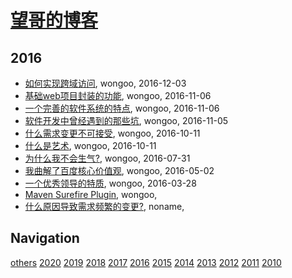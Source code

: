 # [望哥的博客](http://blog.sisopipo.com)

## 2016
* [如何实现跨域访问](/2016/2016-12-03-cors-solution), wongoo, 2016-12-03
* [基础web项目封装的功能](/2016/2016-11-06-packaging-functions-in-base-web-project), wongoo, 2016-11-06
* [一个完善的软件系统的特点](/2016/2016-11-06-features-of-a-perfect-software), wongoo, 2016-11-06
* [软件开发中曾经遇到的那些坑](/2016/2016-11-05-the-holes-in-developing), wongoo, 2016-11-05
* [什么需求变更不可接受](/2016/2016-10-11-what-kind-of-requirement-change-cant-be-accepted), wongoo, 2016-10-11
* [什么是艺术](/2016/2016-10-11-what-is-art), wongoo, 2016-10-11
* [为什么我不会生气?](/2016/2016-07-31-why-I-do-not-angry), wongoo, 2016-07-31
* [我曲解了百度核心价值观](/2016/2016-05-02-simple_and_trustworthy), wongoo, 2016-05-02
* [一个优秀领导的特质](/2016/2016-03-28-leader-character), wongoo, 2016-03-28
* [Maven Surefire Plugin](/2016/2016-03-27-maven-surefire-plugin), wongoo, 
* [什么原因导致需求频繁的变更?](/2016/2016-03-04-why-change-requirement-frequently), noname, 

## Navigation
[others](/others/)
[2020](/2020/)
[2019](/2019/)
[2018](/2018/)
[2017](/2017/)
[2016](/2016/)
[2015](/2015/)
[2014](/2014/)
[2013](/2013/)
[2012](/2012/)
[2011](/2011/)
[2010](/2010/)
